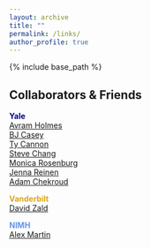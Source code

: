```yaml
---
layout: archive
title: ""
permalink: /links/
author_profile: true
---
```


{% include base_path %}

## Collaborators & Friends 

<span style="color:DarkBlue">**Yale**</span>  
[Avram Holmes](http://holmeslab.yale.edu/)  
[BJ Casey](http://fablab.yale.edu/)  
[Ty Cannon](http://campuspress.yale.edu/cannonlab/)  
[Steve Chang](https://changlab.yale.edu/gallery/welcome-lab)  
[Monica Rosenburg](http://monicarosenberg.org/)   
[Jenna Reinen](https://scholar.google.com/citations?user=l1Te_8UAAAAJ&hl=en)  
[Adam Chekroud](https://www.springhealth.com/about)  

<span style="color:GoldenRod">**Vanderbilt**</span>  
[David Zald](http://zaldlab.psy.vanderbilt.edu/)

<span style="color:CornflowerBlue">**NIMH**</span>  
[Alex Martin](https://www.nimh.nih.gov/labs-at-nimh/research-areas/clinics-and-labs/lbc/index.shtml)

